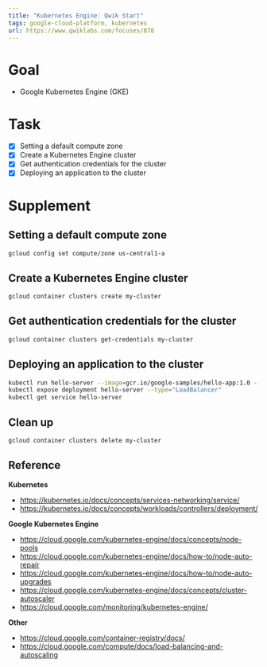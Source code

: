 ```yaml
---
title: "Kubernetes Engine: Qwik Start"
tags: google-cloud-platform, kubernetes
url: https://www.qwiklabs.com/focuses/878
---
```


# Goal
- Google Kubernetes Engine (GKE)

# Task
- [x] Setting a default compute zone
- [x] Create a Kubernetes Engine cluster
- [x] Get authentication credentials for the cluster
- [x] Deploying an application to the cluster

# Supplement
## Setting a default compute zone
```sh
gcloud config set compute/zone us-central1-a
```

## Create a Kubernetes Engine cluster
```sh
gcloud container clusters create my-cluster
```

## Get authentication credentials for the cluster
```sh
gcloud container clusters get-credentials my-cluster
```

## Deploying an application to the cluster
```sh
kubectl run hello-server --image=gcr.io/google-samples/hello-app:1.0 --port 8080
kubectl expose deployment hello-server --type="LoadBalancer"
kubectl get service hello-server
```

## Clean up
```sh
gcloud container clusters delete my-cluster
```

## Reference
**Kubernetes**
- https://kubernetes.io/docs/concepts/services-networking/service/
- https://kubernetes.io/docs/concepts/workloads/controllers/deployment/

**Google Kubernetes Engine**
- https://cloud.google.com/kubernetes-engine/docs/concepts/node-pools
- https://cloud.google.com/kubernetes-engine/docs/how-to/node-auto-repair
- https://cloud.google.com/kubernetes-engine/docs/how-to/node-auto-upgrades
- https://cloud.google.com/kubernetes-engine/docs/concepts/cluster-autoscaler
- https://cloud.google.com/monitoring/kubernetes-engine/

**Other**
- https://cloud.google.com/container-registry/docs/
- https://cloud.google.com/compute/docs/load-balancing-and-autoscaling